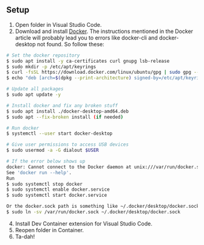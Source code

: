 ## Setup
1. Open folder in Visual Studio Code.
2. Download and install [Docker](https://docs.docker.com/desktop/setup/install/linux/). The instructions mentioned in the Docker article will probably lead you to errors like docker-cli and docker-desktop not found. So follow these:
```bash
# Set the docker repository
$ sudo apt install -y ca-certificates curl gnupg lsb-release
$ sudo mkdir -p /etc/apt/keyrings
$ curl -fsSL https://download.docker.com/linux/ubuntu/gpg | sudo gpg --dearmor -o /etc/apt/keyrings/docker.gpg
$ echo "deb [arch=$(dpkg --print-architecture) signed-by=/etc/apt/keyrings/docker.gpg] https://download.docker.com/linux/ubuntu $(lsb_release -cs) stable" | sudo tee /etc/apt/sources.list.d/docker.list > /dev/null

# Update all packages
$ sudo apt update -y

# Install docker and fix any broken stuff
$ sudo apt install ./docker-desktop-amd64.deb
$ sudo apt --fix-broken install (if needed)

# Run docker
$ systemctl --user start docker-desktop

# Give user permissions to access USB devices
$ sudo usermod -a -G dialout $USER

# If the error below shows up
docker: Cannot connect to the Docker daemon at unix:///var/run/docker.sock. Is the docker daemon running?.
See 'docker run --help'.
Run
$ sudo systemctl stop docker
$ sudo systemctl enable docker.service
$ sudo systemctl start docker.service

Or the docker.sock path is something like ~/.docker/desktop/docker.sock
$ sudo ln -sv /var/run/docker.sock ~/.docker/desktop/docker.sock
```
4. Install Dev Container extension for Visual Studio Code.
5. Reopen folder in Container.
6. Ta-dah!

